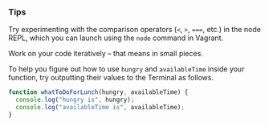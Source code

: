 ### Tips

Try experimenting with the comparison operators (`<`, `>`, `===`, etc.) in the node REPL, which you can launch using the `node` command in Vagrant.

Work on your code iteratively – that means in small pieces. 

To help you figure out how to use `hungry` and `availableTime` inside your function, try outputting their values to the Terminal as follows.
```javascript 
function whatToDoForLunch(hungry, availableTime) {
  console.log("hungry is", hungry);
  console.log("availableTime is", availableTime);
}
```